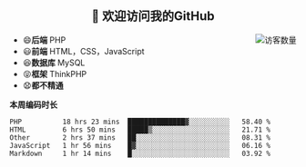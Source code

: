 <h2 align="center">👋 欢迎访问我的GitHub</h2>


<img align='right' src="https://profile-counter.glitch.me/declandragon/count.svg" alt="访客数量"/>

- 😄**后端** PHP
- 😃**前端** HTML，CSS，JavaScript
- 😆**数据库** MySQL
- 😝**框架** ThinkPHP
- 😧**都不精通**



**本周编码时长**

<!--START_SECTION:waka-->
```text
PHP          18 hrs 23 mins  ██████████████▓░░░░░░░░░░   58.40 % 
HTML         6 hrs 50 mins   █████▒░░░░░░░░░░░░░░░░░░░   21.71 % 
Other        2 hrs 37 mins   ██░░░░░░░░░░░░░░░░░░░░░░░   08.31 % 
JavaScript   1 hr 56 mins    █▓░░░░░░░░░░░░░░░░░░░░░░░   06.16 % 
Markdown     1 hr 14 mins    █░░░░░░░░░░░░░░░░░░░░░░░░   03.92 % 
```
<!--END_SECTION:waka-->



<!--
**declandragon/declandragon** is a ✨ _special_ ✨ repository because its `README.md` (this file) appears on your GitHub profile.

Here are some ideas to get you started:

- 🔭 I’m currently working on ...
- 🌱 I’m currently learning ...
- 👯 I’m looking to collaborate on ...
- 🤔 I’m looking for help with ...
- 💬 Ask me about ...
- 📫 How to reach me: ...
- 😄 Pronouns: ...
- ⚡ Fun fact: ...
-->
